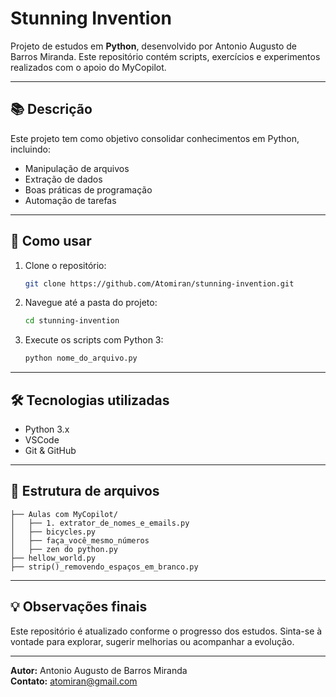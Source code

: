 
# Stunning Invention

Projeto de estudos em **Python**, desenvolvido por Antonio Augusto de Barros Miranda.
Este repositório contém scripts, exercícios e experimentos realizados com o apoio do MyCopilot.

---

## 📚 Descrição
Este projeto tem como objetivo consolidar conhecimentos em Python, incluindo:
- Manipulação de arquivos
- Extração de dados
- Boas práticas de programação
- Automação de tarefas

---

## 🚀 Como usar
1. Clone o repositório:
   ```bash
   git clone https://github.com/Atomiran/stunning-invention.git
   ```
2. Navegue até a pasta do projeto:
   ```bash
   cd stunning-invention
   ```
3. Execute os scripts com Python 3:
   ```bash
   python nome_do_arquivo.py
   ```

---

## 🛠️ Tecnologias utilizadas
- Python 3.x
- VSCode
- Git & GitHub

---

## 📁 Estrutura de arquivos
```
├── Aulas com MyCopilot/
│   ├── 1. extrator_de_nomes_e_emails.py
│   ├── bicycles.py
│   ├── faça_você_mesmo_números
│   ├── zen do python.py
├── hellow_world.py
├── strip()_removendo_espaços_em_branco.py
```

---

## 💡 Observações finais
Este repositório é atualizado conforme o progresso dos estudos.
Sinta-se à vontade para explorar, sugerir melhorias ou acompanhar a evolução.

---

**Autor:** Antonio Augusto de Barros Miranda  
**Contato:** atomiran@gmail.com
